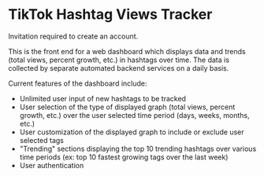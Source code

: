 # TikTok Hashtag Views Tracker 

Invitation required to create an account.

This is the front end for a web dashboard which displays data and trends (total views, percent growth, etc.) in hashtags over time. The data is collected by separate automated backend services on a daily basis. 

Current features of the dashboard include:
- Unlimited user input of new hashtags to be tracked
- User selection of the type of displayed graph (total views, percent growth, etc.) over the user selected time period (days, weeks, months, etc.)
- User customization of the displayed graph to include or exclude user selected tags
- "Trending" sections displaying the top 10 trending hashtags over various time periods (ex: top 10 fastest growing tags over the last week)
- User authentication






